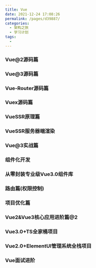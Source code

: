 ```yaml
---
title: Vue
date: 2021-12-24 17:08:26
permalink: /pages/d39887/
categories:
  - 架构之旅
  - 学习计划
tags:
  - 
---
```

### Vue@2源码篇

> 

### Vue@3源码篇

> 

### Vue-Router源码篇

> 

### Vuex源码篇

> 

### VueSSR原理篇

> 

### VueSSR服务器端渲染

> 

### Vue@3实战篇

> 

### 组件化开发

> 

### 从零封装专业级Vue3.0组件库

> 

### 路由篇(权限控制)

> 

### 项目优化篇

> 

### Vue2&Vue3核心应用进阶篇@2

> 

### Vue3.0+TS全家桶项目

> 

### Vue2.0+ElementUI管理系统全栈项目

> 

### Vue面试进阶

> 